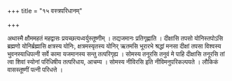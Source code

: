+++
title = "१५ वस्त्रपरिधानम्"

+++

अथास्मै क्षौममहतं महद्वासः प्रयच्छत्यध्वर्युस्तूष्णीम् । तद्यजमानः प्रतिगृह्णाति । दीक्षासि तपसो योनिस्तपोऽसि ब्रह्मणो योनिर्ब्रह्मासि क्षत्रस्य योनिः, क्षत्रमस्यृतस्य योनिर् ऋतमसि भूरारभे श्रद्धां मनसा दीक्षां तपसा विश्वस्य भुवनस्याधिपत्नी सर्वे कामा यजमानस्य सन्तु तत्परिगृह्य । सोमस्य तनूरसि तनुवं मे पाहि दीक्षासि तनूरसि तां त्वा शिवां स्योनां परिधिषीय तत्परिधाय, आचम्य । सोमस्य नीविरसि इति नीविमनुपरिकल्पयते । लौकिकं वासस्तूष्णीं पत्नी परिधत्ते ।
